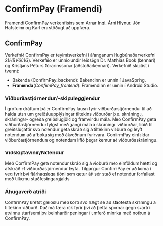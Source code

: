 # ConfirmPay (Framendi)
Framendi ConfirmPay verkenfisins sem Arnar Ingi, Árni Hlynur, Jón Hafsteinn og Karl eru stöðugt að uppfæra.

## ConfirmPay
Verkefnið ConfirmPay er teyimisverkefni í áfanganum Hugbúnaðarverkefni 2(*HBV601G*). Verkefnið er unnið undir leiðsögn Dr. Matthias Book (kennari) og Kristjáns Péturs Þórarinssonar (aðstoðarkennari).
Verkefnið skiptist í tvennt: 
- Bakenda (ConfirmPay_backend): Bakendinn er unnin í JavaSpring.
- **Framenda**(*ConfirmPay_frontend*): Framendinn er unnin í Android Studio.

### Viðburðastjórnendur/-skipuleggjendur
Í grófum dráttum þá er ConfirmPay lausn fyrir viðburðarstjórnendur til að halda utan um greiðsluupplýsingar tiltekins viðburðar þ.e. skráningu, skráningar- og/eða greiðslugjöld og framvindu mála. Með ConfirmPay geta viðburðastjórnendur fylgst með gangi mála á skráningu viðburðar, búið til greiðslugáttir svo notendur geta skráð sig á tiltekinn viðburð og leyft notendum að afbóka sig með ákveðnum fyrirvara. ConfirmPay einfaldar viðburðastjórnendum og notendum lífið þegar kemur að viðburðaskráningu. 

### Viðskiptavinir/Notendur
Með ConfirmPay geta notendur skráð sig á viðburð með einföldum hætti og afskráð ef viðburðastjórnendur leyfa. Tilgangur ConfirmPay er að koma í veg fyrir því fjárhagslega tjóni sem getur átt sér stað ef notendur forfallast með tilkomu staðfestingargjalds. 

### Áhugaverð atriði
ConfirmPay krefst greiðslu með korti svo hægt sé að staðfesta skráningu á tiltekinn viðburð. Það má færa rök fyrir því að þetta spornar gegn svartri atvinnu starfsemi því beinharðir peningar í umferð minnka með notkun á ConfirmPay.
